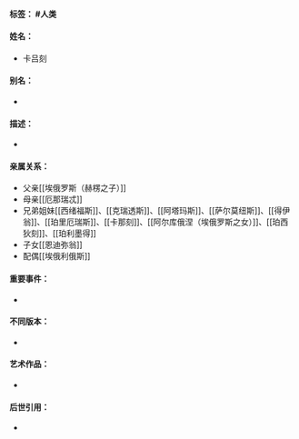 #### 标签： #人类
#### 姓名：
- 卡吕刻
#### 别名：
- 
#### 描述：
- 
#### 亲属关系：
- 父亲[[埃俄罗斯（赫楞之子）]]
- 母亲[[厄那瑞忒]]
- 兄弟姐妹[[西绪福斯]]、[[克瑞透斯]]、[[阿塔玛斯]]、[[萨尔莫纽斯]]、[[得伊翁]]、[[珀里厄瑞斯]]、[[卡那刻]]、[[阿尔库俄涅（埃俄罗斯之女）]]、[[珀西狄刻]]、[[珀利墨得]]
- 子女[[恩迪弥翁]]
- 配偶[[埃俄利俄斯]]
#### 重要事件：
- 
#### 不同版本：
- 
#### 艺术作品：
- 
#### 后世引用：
- 
